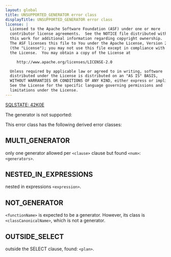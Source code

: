 ```yaml
---
layout: global
title: UNSUPPORTED_GENERATOR error class
displayTitle: UNSUPPORTED_GENERATOR error class
license: |
  Licensed to the Apache Software Foundation (ASF) under one or more
  contributor license agreements.  See the NOTICE file distributed with
  this work for additional information regarding copyright ownership.
  The ASF licenses this file to You under the Apache License, Version 2.0
  (the "License"); you may not use this file except in compliance with
  the License.  You may obtain a copy of the License at

     http://www.apache.org/licenses/LICENSE-2.0

  Unless required by applicable law or agreed to in writing, software
  distributed under the License is distributed on an "AS IS" BASIS,
  WITHOUT WARRANTIES OR CONDITIONS OF ANY KIND, either express or implied.
  See the License for the specific language governing permissions and
  limitations under the License.
---
```


<!--
  DO NOT EDIT THIS FILE.
  It was generated automatically by `org.apache.spark.SparkThrowableSuite`.
-->

[SQLSTATE: 42K0E](sql-error-conditions-sqlstates.html#class-42-syntax-error-or-access-rule-violation)

The generator is not supported:

This error class has the following derived error classes:

## MULTI_GENERATOR

only one generator allowed per `<clause>` clause but found `<num>`: `<generators>`.

## NESTED_IN_EXPRESSIONS

nested in expressions `<expression>`.

## NOT_GENERATOR

`<functionName>` is expected to be a generator. However, its class is `<classCanonicalName>`, which is not a generator.

## OUTSIDE_SELECT

outside the SELECT clause, found: `<plan>`.


